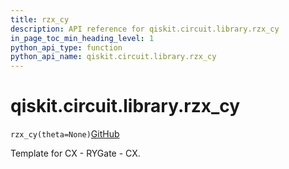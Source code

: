 ```yaml
---
title: rzx_cy
description: API reference for qiskit.circuit.library.rzx_cy
in_page_toc_min_heading_level: 1
python_api_type: function
python_api_name: qiskit.circuit.library.rzx_cy
---
```


# qiskit.circuit.library.rzx\_cy

<span id="qiskit.circuit.library.rzx_cy" />

`rzx_cy(theta=None)`[GitHub](https://github.com/qiskit/qiskit/tree/stable/0.18/qiskit/circuit/library/templates/rzx/rzx_cy.py "view source code")

Template for CX - RYGate - CX.

